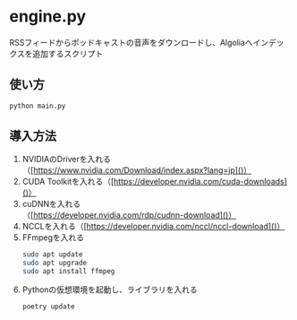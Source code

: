 # engine.py

RSSフィードからポッドキャストの音声をダウンロードし、Algoliaへインデックスを追加するスクリプト

## 使い方

```python
python main.py
```

## 導入方法
1. NVIDIAのDriverを入れる（[https://www.nvidia.com/Download/index.aspx?lang=jp]()）
1. CUDA Toolkitを入れる（[https://developer.nvidia.com/cuda-downloads]()）
1. cuDNNを入れる（[https://developer.nvidia.com/rdp/cudnn-download]()）
1. NCCLを入れる（[https://developer.nvidia.com/nccl/nccl-download]()）
1. FFmpegを入れる
    ```bash
    sudo apt update
    sudo apt upgrade
    sudo apt install ffmpeg
    ```
1. Pythonの仮想環境を起動し、ライブラリを入れる
    ```bash
    poetry update
    ```